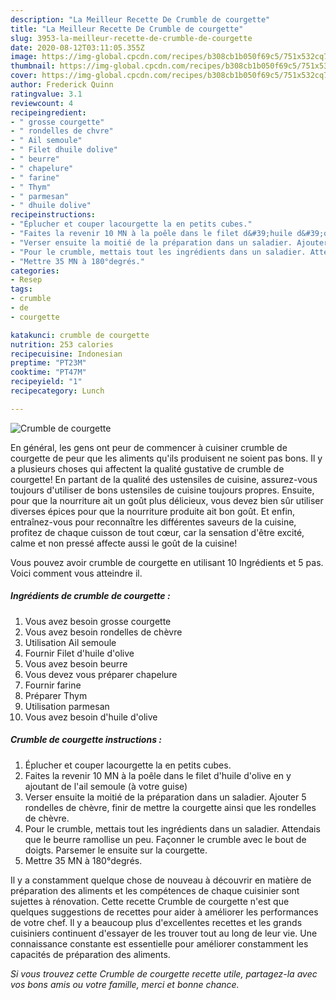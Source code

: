 ```yaml
---
description: "La Meilleur Recette De Crumble de courgette"
title: "La Meilleur Recette De Crumble de courgette"
slug: 3953-la-meilleur-recette-de-crumble-de-courgette
date: 2020-08-12T03:11:05.355Z
image: https://img-global.cpcdn.com/recipes/b308cb1b050f69c5/751x532cq70/crumble-de-courgette-photo-principale-de-la-recette.jpg
thumbnail: https://img-global.cpcdn.com/recipes/b308cb1b050f69c5/751x532cq70/crumble-de-courgette-photo-principale-de-la-recette.jpg
cover: https://img-global.cpcdn.com/recipes/b308cb1b050f69c5/751x532cq70/crumble-de-courgette-photo-principale-de-la-recette.jpg
author: Frederick Quinn
ratingvalue: 3.1
reviewcount: 4
recipeingredient:
- " grosse courgette"
- " rondelles de chvre"
- " Ail semoule"
- " Filet dhuile dolive"
- " beurre"
- " chapelure"
- " farine"
- " Thym"
- " parmesan"
- " dhuile dolive"
recipeinstructions:
- "Éplucher et couper lacourgette la en petits cubes."
- "Faites la revenir 10 MN à la poêle dans le filet d&#39;huile d&#39;olive en y ajoutant de l&#39;ail semoule (à votre guise)"
- "Verser ensuite la moitié de la préparation dans un saladier. Ajouter 5 rondelles de chèvre, finir de mettre la courgette ainsi que les rondelles de chèvre."
- "Pour le crumble, mettais tout les ingrédients dans un saladier. Attendais que le beurre ramollise un peu. Façonner le crumble avec le bout de doigts. Parsemer le ensuite sur la courgette."
- "Mettre 35 MN à 180°degrés."
categories:
- Resep
tags:
- crumble
- de
- courgette

katakunci: crumble de courgette 
nutrition: 253 calories
recipecuisine: Indonesian
preptime: "PT23M"
cooktime: "PT47M"
recipeyield: "1"
recipecategory: Lunch

---
```



![Crumble de courgette](https://img-global.cpcdn.com/recipes/b308cb1b050f69c5/751x532cq70/crumble-de-courgette-photo-principale-de-la-recette.jpg)

En général, les gens ont peur de commencer à cuisiner crumble de courgette de peur que les aliments qu'ils produisent ne soient pas bons. Il y a plusieurs choses qui affectent la qualité gustative de crumble de courgette! En partant de la qualité des ustensiles de cuisine, assurez-vous toujours d'utiliser de bons ustensiles de cuisine toujours propres. Ensuite, pour que la nourriture ait un goût plus délicieux, vous devez bien sûr utiliser diverses épices pour que la nourriture produite ait bon goût. Et enfin, entraînez-vous pour reconnaître les différentes saveurs de la cuisine, profitez de chaque cuisson de tout cœur, car la sensation d'être excité, calme et non pressé affecte aussi le goût de la cuisine!

<!--inarticleads1-->

Vous pouvez avoir crumble de courgette en utilisant 10 Ingrédients et 5 pas. Voici comment vous atteindre il.

##### Ingrédients de crumble de courgette :

1. Vous avez besoin  grosse courgette
1. Vous avez besoin  rondelles de chèvre
1. Utilisation  Ail semoule
1. Fournir  Filet d&#39;huile d&#39;olive
1. Vous avez besoin  beurre
1. Vous devez vous préparer  chapelure
1. Fournir  farine
1. Préparer  Thym
1. Utilisation  parmesan
1. Vous avez besoin  d&#39;huile d&#39;olive




<!--inarticleads2-->

##### Crumble de courgette instructions :

1. Éplucher et couper lacourgette la en petits cubes.
1. Faites la revenir 10 MN à la poêle dans le filet d&#39;huile d&#39;olive en y ajoutant de l&#39;ail semoule (à votre guise)
1. Verser ensuite la moitié de la préparation dans un saladier. Ajouter 5 rondelles de chèvre, finir de mettre la courgette ainsi que les rondelles de chèvre.
1. Pour le crumble, mettais tout les ingrédients dans un saladier. Attendais que le beurre ramollise un peu. Façonner le crumble avec le bout de doigts. Parsemer le ensuite sur la courgette.
1. Mettre 35 MN à 180°degrés.




<!--inarticleads1-->

<p>
Il y a constamment quelque chose de nouveau à découvrir en matière de préparation des aliments et les compétences de chaque cuisinier sont sujettes à rénovation. Cette recette Crumble de courgette n'est que quelques suggestions de recettes pour aider à améliorer les performances de votre chef. Il y a beaucoup plus d'excellentes recettes et les grands cuisiniers continuent d'essayer de les trouver tout au long de leur vie. Une connaissance constante est essentielle pour améliorer constamment les capacités de préparation des aliments.
</p>

<p>
<i>Si vous trouvez cette Crumble de courgette recette utile, partagez-la avec vos bons amis ou votre famille, merci et bonne chance.</i>
</p>
